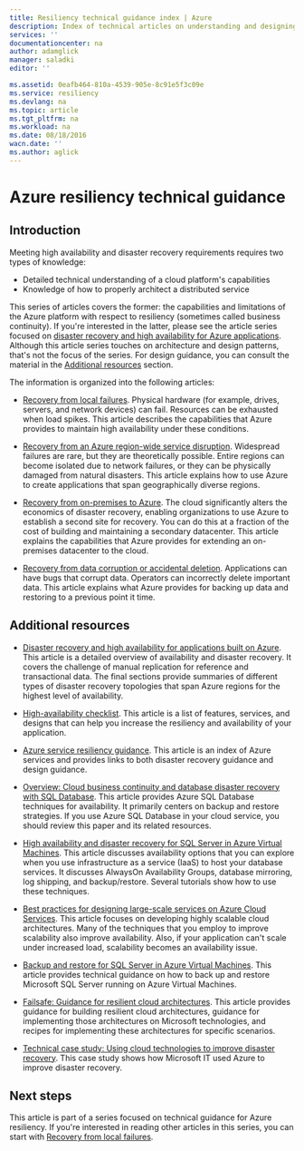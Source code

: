```yaml
---
title: Resiliency technical guidance index | Azure
description: Index of technical articles on understanding and designing resilient, highly available, fault-tolerant applications, as well as planning for disaster recovery and business continuity
services: ''
documentationcenter: na
author: adamglick
manager: saladki
editor: ''

ms.assetid: 0eafb464-810a-4539-905e-8c91e5f3c09e
ms.service: resiliency
ms.devlang: na
ms.topic: article
ms.tgt_pltfrm: na
ms.workload: na
ms.date: 08/18/2016
wacn.date: ''
ms.author: aglick
---
```


# Azure resiliency technical guidance

## Introduction

Meeting high availability and disaster recovery requirements requires two types of knowledge:

* Detailed technical understanding of a cloud platform's capabilities
* Knowledge of how to properly architect a distributed service

This series of articles covers the former: the capabilities and limitations of the Azure platform with respect to resiliency (sometimes called business continuity). If you're interested in the latter, please see the article series focused on [disaster recovery and high availability for Azure applications](https://aka.ms/drtechguide). Although this article series touches on architecture and design patterns, that's not the focus of the series. For design guidance, you can consult the material in the [Additional resources](#additional-resources) section.

The information is organized into the following articles:

* [Recovery from local failures](resiliency-technical-guidance-recovery-local-failures.md).
Physical hardware (for example, drives, servers, and network devices) can fail. Resources can be exhausted when load spikes. This article describes the capabilities that Azure provides to maintain high availability under these conditions.

* [Recovery from an Azure region-wide service disruption](resiliency-technical-guidance-recovery-loss-azure-region.md).
Widespread failures are rare, but they are theoretically possible. Entire regions can become isolated due to network failures, or they can be physically damaged from natural disasters. This article explains how to use Azure to create applications that span geographically diverse regions.

* [Recovery from on-premises to Azure](resiliency-technical-guidance-recovery-on-premises-azure.md).
The cloud significantly alters the economics of disaster recovery, enabling organizations to use Azure to establish a second site for recovery. You can do this at a fraction of the cost of building and maintaining a secondary datacenter. This article explains the capabilities that Azure provides for extending an on-premises datacenter to the cloud.

* [Recovery from data corruption or accidental deletion](resiliency-technical-guidance-recovery-data-corruption.md).
Applications can have bugs that corrupt data. Operators can incorrectly delete important data. This article explains what Azure provides for backing up data and restoring to a previous point it time.

## <a name="additional-resources"></a> Additional resources

* [Disaster recovery and high availability for applications built on Azure](resiliency-disaster-recovery-high-availability-azure-applications.md).
This article is a detailed overview of availability and disaster recovery. It covers the challenge of manual replication for reference and transactional data. The final sections provide summaries of different types of disaster recovery topologies that span Azure regions for the highest level of availability.

* [High-availability checklist](resiliency-high-availability-checklist.md).
This article is a list of features, services, and designs that can help you increase the resiliency and availability of your application.

* [Azure service resiliency guidance](resiliency-service-guidance-index.md).
This article is an index of Azure services and provides links to both disaster recovery guidance and design guidance.

* [Overview: Cloud business continuity and database disaster recovery with SQL Database](../sql-database/sql-database-business-continuity.md).
This article provides Azure SQL Database techniques for availability. It primarily centers on backup and restore strategies. If you use Azure SQL Database in your cloud service, you should review this paper and its related resources.

* [High availability and disaster recovery for SQL Server in Azure Virtual Machines](../virtual-machines/windows/sql/virtual-machines-windows-sql-high-availability-dr.md).
This article discusses availability options that you can explore when you use infrastructure as a service (IaaS) to host your database services. It discusses AlwaysOn Availability Groups, database mirroring, log shipping, and backup/restore. Several tutorials show how to use these techniques.

* [Best practices for designing large-scale services on Azure Cloud Services](https://azure.microsoft.com//blog/best-practices-for-designing-large-scale-services-on-windows-azure/).
This article focuses on developing highly scalable cloud architectures. Many of the techniques that you employ to improve scalability also improve availability. Also, if your application can't scale under increased load, scalability becomes an availability issue.

* [Backup and restore for SQL Server in Azure Virtual Machines](../virtual-machines/windows/sql/virtual-machines-windows-sql-backup-recovery.md).
This article provides technical guidance on how to back up and restore Microsoft SQL Server running on Azure Virtual Machines.

* [Failsafe: Guidance for resilient cloud architectures](https://channel9.msdn.com/Series/FailSafe).
This article provides guidance for building resilient cloud architectures, guidance for implementing those architectures on Microsoft technologies, and recipes for implementing these architectures for specific scenarios.

* [Technical case study: Using cloud technologies to improve disaster recovery](https://www.microsoft.com/itshowcase/Article/Content/737/Using-cloud-technologies-to-improve-disaster-recovery).
This case study shows how Microsoft IT used Azure to improve disaster recovery.

## Next steps

This article is part of a series focused on technical guidance for Azure resiliency. If you're interested in reading other articles in this series, you can start with [Recovery from local failures](resiliency-technical-guidance-recovery-local-failures.md).